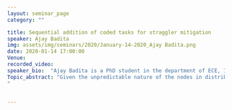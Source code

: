 ```yaml
---
layout: seminar_page
category: ""

title: Sequential addition of coded tasks for straggler mitigation
speaker: Ajay Badita
img: assets/img/seminars/2020/January-14-2020_Ajay Badita.png
date: 2020-01-14 17:00:00 
Venue:
recorded_video: 
speaker_bio:  "Ajay Badita is a PhD student in the department of ECE, IISc-Bengaluru, working under the supervision of Prof. Parimal Parag."
Topic_abstract: "Given the unpredictable nature of the nodes in distributed computing systems, some of the tasks can be significantly delayed. Such delayed tasks are called stragglers. In order to mitigate stragglers, redundancy in computation is often employed by encoding k tasks to n tasks such that any k of them can help ascertain the completion of the tasks. Two important metrics of interest are service completion time of the k tasks, and server utilization cost which is sum of time each server spends working on the tasks. Even though starting all n jobs at the start (t = 0) leads to lower mean service completion time, it leads to higher mean server utilization cost. We consider a proactive straggler mitigation strategy where n0 <= n tasks are started at t = 0 while the remaining n − n0 tasks are launched when l0 <= min(n0, k) tasks finish. The tasks are halted when k tasks finish. This gives a flexible forking strategy with multiple parameters. We analyze the mean of two performance metrics for the proposed forking strategy when the random task completion time at each server is independent and distributed as a shifted exponential. This talk demonstrates an effective algorithm to find the tradeoff between the two performance metrics mean server utilization cost and mean service completion time so as to choose efficient choice of parameters. This work has been accepted at INFOCOM-2020 conference.
"


---
```


